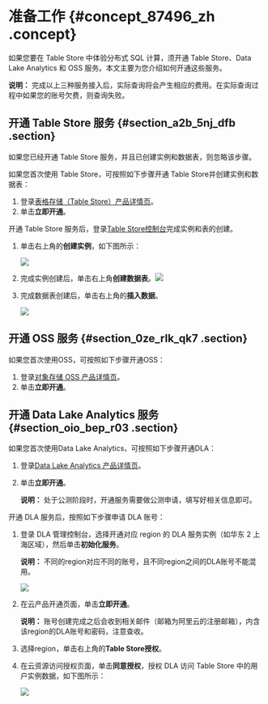 # 准备工作 {#concept_87496_zh .concept}

如果您要在 Table Store 中体验分布式 SQL 计算，须开通 Table Store、Data Lake Analytics 和 OSS 服务。本文主要为您介绍如何开通这些服务。

**说明：** 完成以上三种服务接入后，实际查询将会产生相应的费用。在实际查询过程中如果您的账号欠费，则查询失败。

## 开通 Table Store 服务 {#section_a2b_5nj_dfb .section}

如果您已经开通 Table Store 服务，并且已创建实例和数据表，则忽略该步骤。

如果您首次使用 Table Store，可按照如下步骤开通 Table Store并创建实例和数据表：

1.  登录[表格存储（Table Store）产品详情页](https://www.aliyun.com/product/ots)。
2.  单击**立即开通**。

开通 Table Store 服务后，登录[Table Store控制台](https://ots.console.aliyun.com)完成实例和表的创建。

1.  单击右上角的**创建实例**，如下图所示：

    ![](http://static-aliyun-doc.oss-cn-hangzhou.aliyuncs.com/assets/img/20334/156152040912009_zh-CN.png)

2.  完成实例创建后，单击右上角**创建数据表**。![](http://static-aliyun-doc.oss-cn-hangzhou.aliyuncs.com/assets/img/20334/156152040912010_zh-CN.png) 
3.  完成数据表创建后，单击右上角的**插入数据**。

    ![](http://static-aliyun-doc.oss-cn-hangzhou.aliyuncs.com/assets/img/20334/156152040912011_zh-CN.png)


## 开通 OSS 服务 {#section_0ze_rlk_qk7 .section}

如果您首次使用OSS，可按照如下步骤开通OSS：

1.  登录[对象存储 OSS 产品详情页](https://www.aliyun.com/product/oss)。
2.  单击**立即开通**。

## 开通 Data Lake Analytics 服务 {#section_oio_bep_r03 .section}

如果您首次使用Data Lake Analytics，可按照如下步骤开通DLA：

1.  登录[Data Lake Analytics 产品详情页](https://www.aliyun.com/product/datalakeanalytics)。
2.  单击**立即开通**。

    **说明：** 处于公测阶段时，开通服务需要做公测申请，填写好相关信息即可。


开通 DLA 服务后，按照如下步骤申请 DLA 账号：

1.  登录 DLA 管理控制台，选择开通对应 region 的 DLA 服务实例（如华东 2 上海区域），然后单击**初始化服务**。

    **说明：** 不同的region对应不同的账号，且不同region之间的DLA账号不能混用。

    ![](http://static-aliyun-doc.oss-cn-hangzhou.aliyuncs.com/assets/img/20334/156152041012012_zh-CN.png)

2.  在云产品开通页面，单击**立即开通**。

    **说明：** 账号创建完成之后会收到相关邮件（邮箱为阿里云的注册邮箱），内含该region的DLA账号和密码，注意查收。

3.  选择region，单击右上角的**Table Store授权**。
4.  在云资源访问授权页面，单击**同意授权**，授权 DLA 访问 Table Store 中的用户实例数据，如下图所示：

    ![](http://static-aliyun-doc.oss-cn-hangzhou.aliyuncs.com/assets/img/20334/156152041012013_zh-CN.png)


